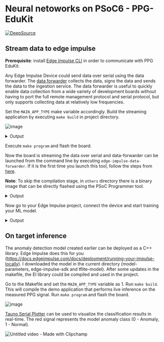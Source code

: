 # Neural netoworks on PSoC6 - PPG-EduKit

[![DeepSource](https://deepsource.io/gh/vladBaciu/ppg-edu-kit-edge-impulse-mtb.svg/?label=active+issues&show_trend=true&token=kAoz_Mu1cturth8eQ9ygMEbv)](https://deepsource.io/gh/vladBaciu/ppg-edu-kit-edge-impulse-mtb/?ref=repository-badge)


## Stream data to edge impulse

**Prerequisite**: install [Edge Impulse CLI](https://docs.edgeimpulse.com/docs/edge-impulse-cli/cli-installation) in order to communicate with PPG EduKit.

Any Edge Impulse Device could send data over serial using the data forwarder. The [data forwarder](https://docs.edgeimpulse.com/docs/edge-impulse-cli/cli-data-forwarder) collects the data, signs the data and sends the data to the ingestion service. The data forwarder is useful to quickly enable data collection from a wide variety of development boards without having to port the full remote management protocol and serial protocol, but only supports collecting data at relatively low frequencies.

Set the ```MAIN_APP_TYPE``` make variable accordingly. Build the streaming application by executing ```make build``` in project directory.

![image](https://user-images.githubusercontent.com/24388880/208964145-04b37a6d-5e2c-4e0f-9902-773d9b3bfd78.png) 

<details>
<summary>Output</summary>

![image](https://user-images.githubusercontent.com/24388880/208968099-aac78298-ded0-4a7c-9f6d-3c6ac9758580.png)

</details>

Execute ```make program``` and flash the board. 


Now the board is streaming the data over serial and data-forwarder can be launched from the command line by executing ```edge-impulse-data-forwarder```. If it is the first time you launch this tool, follow the steps from [here](https://docs.edgeimpulse.com/docs/edge-impulse-cli/cli-data-forwarder).

**Note**: To skip the compilation stage, in ```others``` directory there is a binary image that can be directly flashed using the PSoC Programmer tool.

<details>
<summary>Output</summary>

![image](https://user-images.githubusercontent.com/24388880/208968643-039311fa-fa6d-4761-9614-417369840129.png)
![image](https://user-images.githubusercontent.com/24388880/208968375-5232d41a-5a97-41c9-9000-d9926c0c05d6.png)

</details>

Now go to your Edge Impulse project, connect the device and start training your ML model. 

<details>
<summary>Output</summary>
An anomaly detection model was trained to determine if the recorded PPG signal contains any artifacts.

![image](https://user-images.githubusercontent.com/24388880/208969320-3ca8c549-aa8f-446f-9ac3-ae15bb8ebe3b.png)

</details>

## On target inference

The anomaly detection model created earlier can be deployed as a C++ library. Edge Impulse does this for you (https://docs.edgeimpulse.com/docs/deployment/running-your-impulse-locally). I downloaded the model in the current directory (model-parameters, edge-impulse-sdk and tflite-model). After some updates in the makefile, the EI library could be compiled and used in the project.

Go to the Makefile and set the ```MAIN_APP_TYPE``` variable as 1. Run ```make build```. This will compile the demo application that performs live inference on the measured PPG signal. Run ```make program``` and flash the board.

![image](https://user-images.githubusercontent.com/24388880/208971955-5a5f0975-c4de-4e53-ba7e-f39462a85429.png)

[Tauno Serial Plotter](https://github.com/taunoe/tauno-serial-plotter) can be used to visualize the classification results in real-time. The red signal represents the model anomaly class (0 - Anomaly, 1 - Normal).


![Untitled video - Made with Clipchamp](https://user-images.githubusercontent.com/24388880/208976992-66f7d82f-46a1-4fcd-9c6d-283162365e3b.gif)



